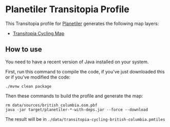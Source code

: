 # Planetiler Transitopia Profile

This Transitopia profile for [Planetiler](https://github.com/onthegomap/planetiler) generates
the following map layers:
  * [Transitopia Cycling Map](https://www.transitopia.org/cycling)

## How to use

You need to have a recent version of Java installed on your system.

First, run this command to compile the code, if you've just downloaded this or if you've modified the code:

```
./mvnw clean package
```

Then these commands to build the profile and generate the map:

```
rm data/sources/british_columbia.osm.pbf
java -jar target/planetiler-*-with-deps.jar --force --download
```

The result will be in `./data/transitopia-cycling-british-columbia.pmtiles`
